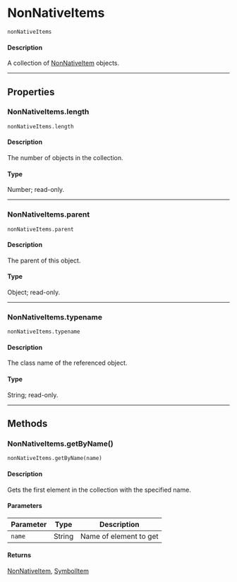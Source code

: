 # NonNativeItems

`nonNativeItems`

#### Description

A collection of [NonNativeItem](./NonNativeItem.md) objects.

---

## Properties

### NonNativeItems.length

`nonNativeItems.length`

#### Description

The number of objects in the collection.

#### Type

Number; read-only.

---

### NonNativeItems.parent

`nonNativeItems.parent`

#### Description

The parent of this object.

#### Type

Object; read-only.

---

### NonNativeItems.typename

`nonNativeItems.typename`

#### Description

The class name of the referenced object.

#### Type

String; read-only.

---

## Methods

### NonNativeItems.getByName()

`nonNativeItems.getByName(name)`

#### Description

Gets the first element in the collection with the specified name.

#### Parameters

| Parameter |  Type  |      Description       |
| --------- | ------ | ---------------------- |
| `name`    | String | Name of element to get |

#### Returns

[NonNativeItem](./NonNativeItem.md), [SymbolItem](./SymbolItem.md)
